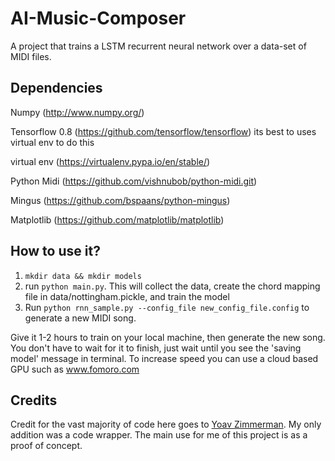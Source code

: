 # AI-Music-Composer
A project that trains a LSTM recurrent neural network over a data-set of MIDI files.

## Dependencies
Numpy (http://www.numpy.org/)

Tensorflow 0.8 (https://github.com/tensorflow/tensorflow) its best to uses virtual env to do this

virtual env (https://virtualenv.pypa.io/en/stable/)

Python Midi (https://github.com/vishnubob/python-midi.git)

Mingus (https://github.com/bspaans/python-mingus)

Matplotlib (https://github.com/matplotlib/matplotlib)

## How to use it?

1. `mkdir data && mkdir models`
2. run `python main.py`. This will collect the data, create the chord mapping file in data/nottingham.pickle, and train the model
3. Run `python rnn_sample.py --config_file new_config_file.config` to generate a new MIDI song.

Give it 1-2 hours to train on your local machine, then generate the new song. 
You don't have to wait for it to finish, just wait until you see the 'saving model' message in terminal. 
To increase speed you can use a cloud based GPU such as www.fomoro.com

## Credits

Credit for the vast majority of code here goes to [Yoav Zimmerman](https://github.com/yoavz).
My only addition was a code wrapper. The main use for me of this project is as a proof of concept.
